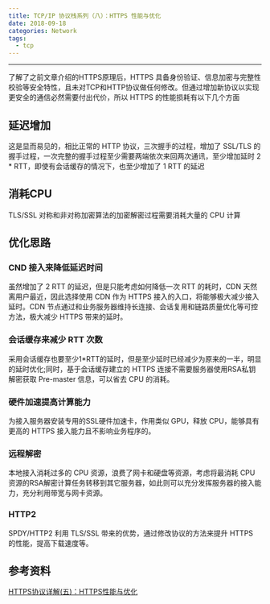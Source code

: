 ```yaml
---
title: TCP/IP 协议栈系列（八）：HTTPS 性能与优化
date: 2018-09-18 
categories: Network
tags:
  - tcp
---
```

----------------------------------

了解了之前文章介绍的HTTPS原理后，HTTPS 具备身份验证、信息加密与完整性校验等安全特性，且未对TCP和HTTP协议做任何修改。但通过增加新协议以实现更安全的通信必然需要付出代价，所以 HTTPS 的性能损耗有以下几个方面

<!-- more -->

## 延迟增加
这是显而易见的，相比正常的 HTTP 协议，三次握手的过程，增加了 SSL/TLS 的握手过程，一次完整的握手过程至少需要两端依次来回两次通讯，至少增加延时 2 * RTT，即使有会话缓存的情况下，也至少增加了 1 RTT 的延迟

## 消耗CPU
TLS/SSL 对称和非对称加密算法的加密解密过程需要消耗大量的 CPU 计算

## 优化思路

### CND 接入来降低延迟时间
虽然增加了 2 RTT 的延迟，但是只能考虑如何降低一次 RTT 的耗时，CDN 天然离用户最近，因此选择使用 CDN 作为 HTTPS 接入的入口，将能够极大减少接入延时。CDN 节点通过和业务服务器维持长连接、会话复用和链路质量优化等可控方法，极大减少 HTTPS 带来的延时。

### 会话缓存来减少 RTT 次数
采用会话缓存也要至少1*RTT的延时，但是至少延时已经减少为原来的一半，明显的延时优化;同时，基于会话缓存建立的 HTTPS 连接不需要服务器使用RSA私钥解密获取 Pre-master 信息，可以省去 CPU 的消耗。

### 硬件加速提高计算能力
为接入服务器安装专用的SSL硬件加速卡，作用类似 GPU，释放 CPU，能够具有更高的 HTTPS 接入能力且不影响业务程序的。

### 远程解密
本地接入消耗过多的 CPU 资源，浪费了网卡和硬盘等资源，考虑将最消耗 CPU 资源的RSA解密计算任务转移到其它服务器，如此则可以充分发挥服务器的接入能力，充分利用带宽与网卡资源。

### HTTP2
SPDY/HTTP2 利用 TLS/SSL 带来的优势，通过修改协议的方法来提升 HTTPS 的性能，提高下载速度等。

## 参考资料
[HTTPS协议详解(五)：HTTPS性能与优化](https://blog.csdn.net/hherima/article/details/52469787)